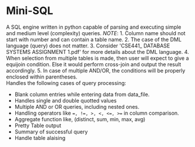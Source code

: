 # Mini-SQL
A SQL engine written in python capable of parsing and executing simple and medium level (complexity) queries.
 _NOTE_: 1. Column name should not start with number and can contain a table name.
2. The case of the DML language (query) does not matter.
3. Consider 'CSE441_ DATABASE SYSTEMS ASSIGNMENT 1.pdf' for more details about the DML language.
4. When selection from multiple tables is made, then user will expect to give a equijoin condition. Else it would perform cross-join and output the result accordingly.
5. In case of multiple AND/OR, the conditions will be properly enclosed within parentheses.
<br/>
Handles the following cases of query processing:
- Blank column entries while entering data from data_file.
- Handles single and double quotted values
- Multiple AND or OR queries, including nested ones.
- Handling operators like `=, !=, >, <, <=, >=` in column comparison.
- Aggregate function like, (distinct, sum, min, max, avg)
- Pretty Table output
- Summary of successful query
- Handle table alaising
